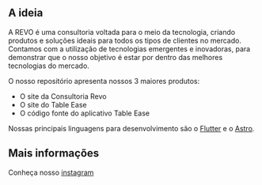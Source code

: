 ## A ideia

A REVO é uma consultoria voltada para o meio da tecnologia, criando produtos e soluções ideais para todos os tipos de clientes no mercado. Contamos com a utilização de tecnologias emergentes e inovadoras, para demonstrar que o nosso objetivo é estar por dentro das melhores tecnologias do mercado.

O nosso repositório apresenta nossos 3 maiores produtos:

- O site da Consultoria Revo
- O site do Table Ease
- O código fonte do aplicativo Table Ease

Nossas principais linguagens para desenvolvimento são o [Flutter](https://flutter.dev/) e o [Astro](https://astro.build/). 

## Mais informações
Conheça nosso [instagram](https://instagram.com/revo.dev) 
